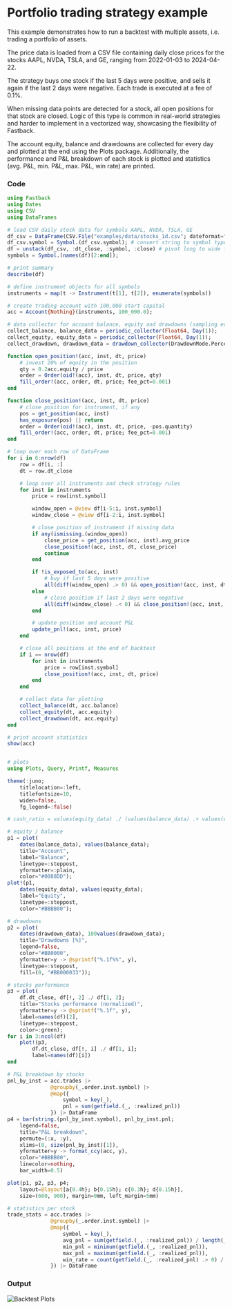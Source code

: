 # Portfolio trading strategy example

This example demonstrates how to run a backtest with multiple assets, i.e.
trading a portfolio of assets.

The price data is loaded from a CSV file containing daily close prices for
the stocks AAPL, NVDA, TSLA, and GE, ranging from 2022-01-03 to 2024-04-22.

The strategy buys one stock if the last 5 days were positive,
and sells it again if the last 2 days were negative.
Each trade is executed at a fee of 0.1%.

When missing data points are detected for a stock,
all open positions for that stock are closed.
Logic of this type is common in real-world strategies
and harder to implement in a vectorized way,
showcasing the flexibility of Fastback.

The account equity, balance and drawdowns are collected for
every day and plotted at the end using the Plots package.
Additionally, the performance and P&L breakdown of each stock is plotted
and statistics (avg. P&L, min. P&L, max. P&L, win rate) are printed.

### Code

```julia
using Fastback
using Dates
using CSV
using DataFrames

# load CSV daily stock data for symbols AAPL, NVDA, TSLA, GE
df_csv = DataFrame(CSV.File("examples/data/stocks_1d.csv"; dateformat="yyyy-mm-dd HH:MM:SS"));
df_csv.symbol = Symbol.(df_csv.symbol); # convert string to symbol type
df = unstack(df_csv, :dt_close, :symbol, :close) # pivot long to wide format
symbols = Symbol.(names(df)[2:end]);

# print summary
describe(df)

# define instrument objects for all symbols
instruments = map(t -> Instrument(t[1], t[2]), enumerate(symbols))

# create trading account with 100,000 start capital
acc = Account{Nothing}(instruments, 100_000.0);

# data collector for account balance, equity and drawdowns (sampling every day)
collect_balance, balance_data = periodic_collector(Float64, Day(1));
collect_equity, equity_data = periodic_collector(Float64, Day(1));
collect_drawdown, drawdown_data = drawdown_collector(DrawdownMode.Percentage, Day(1));

function open_position!(acc, inst, dt, price)
    # invest 20% of equity in the position
    qty = 0.2acc.equity / price
    order = Order(oid!(acc), inst, dt, price, qty)
    fill_order!(acc, order, dt, price; fee_pct=0.001)
end

function close_position!(acc, inst, dt, price)
    # close position for instrument, if any
    pos = get_position(acc, inst)
    has_exposure(pos) || return
    order = Order(oid!(acc), inst, dt, price, -pos.quantity)
    fill_order!(acc, order, dt, price; fee_pct=0.001)
end

# loop over each row of DataFrame
for i in 6:nrow(df)
    row = df[i, :]
    dt = row.dt_close

    # loop over all instruments and check strategy rules
    for inst in instruments
        price = row[inst.symbol]

        window_open = @view df[i-5:i, inst.symbol]
        window_close = @view df[i-2:i, inst.symbol]

        # close position of instrument if missing data
        if any(ismissing.(window_open))
            close_price = get_position(acc, inst).avg_price
            close_position!(acc, inst, dt, close_price)
            continue
        end

        if !is_exposed_to(acc, inst)
            # buy if last 5 days were positive
            all(diff(window_open) .> 0) && open_position!(acc, inst, dt, price)
        else
            # close position if last 2 days were negative
            all(diff(window_close) .< 0) && close_position!(acc, inst, dt, price)
        end

        # update position and account P&L
        update_pnl!(acc, inst, price)
    end

    # close all positions at the end of backtest
    if i == nrow(df)
        for inst in instruments
            price = row[inst.symbol]
            close_position!(acc, inst, dt, price)
        end
    end

    # collect data for plotting
    collect_balance(dt, acc.balance)
    collect_equity(dt, acc.equity)
    collect_drawdown(dt, acc.equity)
end

# print account statistics
show(acc)


# plots
using Plots, Query, Printf, Measures

theme(:juno;
    titlelocation=:left,
    titlefontsize=10,
    widen=false,
    fg_legend=:false)

# cash_ratio = values(equity_data) ./ (values(balance_data) .+ values(equity_data))

# equity / balance
p1 = plot(
    dates(balance_data), values(balance_data);
    title="Account",
    label="Balance",
    linetype=:steppost,
    yformatter=:plain,
    color="#0088DD");
plot!(p1,
    dates(equity_data), values(equity_data);
    label="Equity",
    linetype=:steppost,
    color="#BBBB00");

# drawdowns
p2 = plot(
    dates(drawdown_data), 100values(drawdown_data);
    title="Drawdowns [%]",
    legend=false,
    color="#BB0000",
    yformatter=y -> @sprintf("%.1f%%", y),
    linetype=:steppost,
    fill=(0, "#BB000033"));

# stocks performance
p3 = plot(
    df.dt_close, df[!, 2] ./ df[1, 2];
    title="Stocks performance (normalized)",
    yformatter=y -> @sprintf("%.1f", y),
    label=names(df)[2],
    linetype=:steppost,
    color=:green);
for i in 3:ncol(df)
    plot!(p3,
        df.dt_close, df[!, i] ./ df[1, i];
        label=names(df)[i])
end

# P&L breakdown by stocks
pnl_by_inst = acc.trades |>
              @groupby(_.order.inst.symbol) |>
              @map({
                  symbol = key(_),
                  pnl = sum(getfield.(_, :realized_pnl))
              }) |> DataFrame
p4 = bar(string.(pnl_by_inst.symbol), pnl_by_inst.pnl;
    legend=false,
    title="P&L breakdown",
    permute=(:x, :y),
    xlims=(0, size(pnl_by_inst)[1]),
    yformatter=y -> format_ccy(acc, y),
    color="#BBBB00",
    linecolor=nothing,
    bar_width=0.5)

plot(p1, p2, p3, p4;
    layout=@layout[a{0.4h}; b{0.15h}; c{0.3h}; d{0.15h}],
    size=(600, 900), margin=0mm, left_margin=5mm)

# statistics per stock
trade_stats = acc.trades |>
              @groupby(_.order.inst.symbol) |>
              @map({
                  symbol = key(_),
                  avg_pnl = sum(getfield.(_, :realized_pnl)) / length(_),
                  min_pnl = minimum(getfield.(_, :realized_pnl)),
                  max_pnl = maximum(getfield.(_, :realized_pnl)),
                  win_rate = count(getfield.(_, :realized_pnl) .> 0) / count(is_realizing.(_)),
              }) |> DataFrame
```

### Output

![Backtest Plots](images/2_portfolio_trading_summary.svg)
